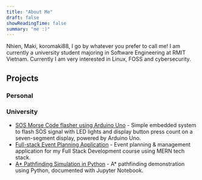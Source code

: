 ```yaml
---
title: "About Me"
draft: false
showReadingTime: false
summary: "me :)"
---
```

Nhien, Maki, koromaki88, I go by whatever you prefer to call me! I am currently a university student majoring in Software Engineering at RMIT Vietnam. Currently I am very interested in Linux, FOSS and cybersecurity.

## Projects
### Personal

### University
- [SOS Morse Code flasher using Arduino Uno](https://github.com/koromaki88/morse-code-flasher) - Simple embedded system to flash SOS signal with LED lights and display button press count on a seven-segment display, powered by Arduino Uno.
- [Full-stack Event Planning Application](https://github.com/koromaki88/fullstack-event-planning) - Event planning & management application for my Full Stack Development course using MERN tech stack.
- [A* Pathfinding Simulation in Python](https://github.com/koromaki88/astar-pathfinding) - A* pathfinding demonstration using Python, documented with Jupyter Notebook.
